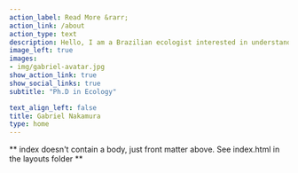 ```yaml
---
action_label: Read More &rarr;
action_link: /about
action_type: text
description: Hello, I am a Brazilian ecologist interested in understanding how historical and contemporary factors shaped the distribution of biological diversity on earth. In this website you will find a little about me, my publications, my current research and some numerical tools useful for ecological analysis
image_left: true
images:
- img/gabriel-avatar.jpg
show_action_link: true
show_social_links: true
subtitle: "Ph.D in Ecology"

text_align_left: false
title: Gabriel Nakamura
type: home
---
```



** index doesn't contain a body, just front matter above.
See index.html in the layouts folder **
